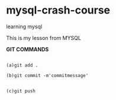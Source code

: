 # mysql-crash-course
learning mysql

This is my lesson from MYSQL


**GIT COMMANDS**

```

(a)git add .

(b)git commit -m'commitmessage'


(c)git push

```